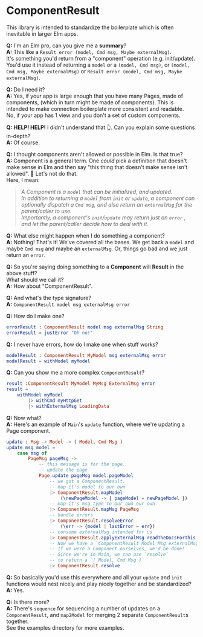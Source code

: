 # ComponentResult

This library is intended to standardize the boilerplate which is often inevitable in
larger Elm apps.

**Q:** I'm an Elm pro, can you give me a **summary**?  
**A:** This like a `Result error (model, Cmd msg, Maybe externalMsg)`.  
It's something you'd return from a "component" operation (e.g. init/update).  
You'd use it instead of returning a `model` or a `(model, Cmd msg)`, or `(model, Cmd msg, Maybe externalMsg)` or `Result error (model, Cmd msg, Maybe externalMsg)`.

**Q:** Do I need it?  
**A:** Yes, if your app is large enough that you have many Pages, made of components, (which in turn might be made of components). This is intended to make connection boilerplate more
consistent and readable.  
No, if your app has 1 view and you don't a set of custom components.

**Q:** **HELP! HELP!** I didn't understand that 👆. Can you explain some questions in-depth?  
**A:** Of course.

**Q:** I thought components aren't allowed or possible in Elm. Is that true?  
**A:** Component is a general term. One _could_ pick a definition that doesn't make sense in Elm
and then say "this thing that doesn't make sense isn't allowed". 🤔 Let's not do that.  
Here, I mean:  
> _A Component is a `model` that can be initialized, and updated.  
In addition to returning a `model` from `init` or `update`, a component can optionally dispatch a `Cmd msg`, and also return an `externalMsg` for the parent/caller to use.   
Importantly, a component's `init`/`update` may return just an `error` , and let the parent/caller decide how to deal with it._

**Q:** What else might happen when I do something a component?  
**A:** Nothing! That's it! We've covered all the bases. We get back a `model` and maybe `Cmd msg` and
maybe an `externalMsg`. Or, things go bad and we just return an `error`.

**Q:** So you're saying doing something to a **Component** will **Result** in the above stuff?  
What should we call it?  
**A:** How about "ComponentResult".

**Q:** And what's the type signature?  
**A:** `ComponentResult model msg externalMsg error`

**Q:** How do I make one?  
```elm
errorResult : ComponentResult model msg externalMsg String
errorResult = justError "Oh no!"
```

**Q:** I never have errors, how do I make one when stuff works?  
```elm
modelResult : ComponentResult MyModel msg externalMsg error
modelResult = withModel myModel
```

**Q:** Can you show me a more complex `ComponentResult`?
```elm
result :ComponentResult MyModel MyMsg ExternalMsg error
result =
    withModel myModel
        |> withCmd myHttpGet
        |> withExternalMsg LoadingData
```

**Q:** Now what?  
**A:** Here's an example of `Main`'s `update` function, where we're updating a Page component.
```elm
update : Msg -> Model -> ( Model, Cmd Msg )
update msg model =
    case msg of
        PageMsg pageMsg ->
            -- this message is for the page.
            -- update the page
            Page.update pageMsg model.pageModel
                -- we got a ComponentResult.
                -- map it's model to our own
                |> ComponentResult.mapModel
                    (\newPageModel -> { pageModel = newPageModel })
                -- map it's msg type to our own our own
                |> ComponentResult.mapMsg PageMsg
                -- handle errors
                |> ComponentResult.resolveError
                    (\err -> {model | lastError = err})
                -- consume externalMsg intended for us
                |> ComponentResult.applyExternalMsg readTheDocsForThis
                -- Now we have a `ComponentResult Model Msg externalMsg err`
                -- If we were a Component ourselves, we'd be done!
                -- Since we're in Main, we can use `resolve`
                -- to return a `( Model, Cmd Msg )`
                |> ComponentResult.resolve
```  


**Q:** So basically you'd use this everywhere and all your `update` and `init` functions
would nest nicely and play nicely together and be standardized?  
**A:** Yes.

**Q:** Is there more?  
**A:** There's `sequence` for sequencing a number of updates on a `ComponentResult`, and `map2Model`
for merging 2 separate `ComponentResult`s together.   
See the examples directory for more examples.
